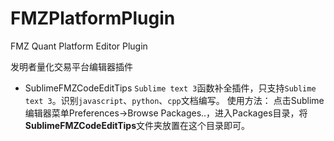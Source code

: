# FMZPlatformPlugin
FMZ Quant Platform Editor Plugin

发明者量化交易平台编辑器插件

- SublimeFMZCodeEditTips
  ```Sublime text 3```函数补全插件，只支持```Sublime text 3```。识别```javascript```、```python```、```cpp```文档编写。
  使用方法：
  点击Sublime编辑器菜单Preferences->Browse Packages..，进入Packages目录，将**SublimeFMZCodeEditTips**文件夹放置在这个目录即可。

  